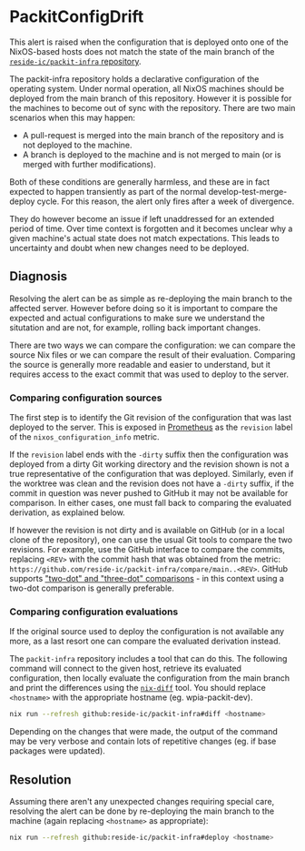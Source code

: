 # PackitConfigDrift

This alert is raised when the configuration that is deployed onto one of the
NixOS-based hosts does not match the state of the main branch of the
[`reside-ic/packit-infra` repository][packit-infra].

The packit-infra repository holds a declarative configuration of the operating
system. Under normal operation, all NixOS machines should be deployed from the
main branch of this repository. However it is possible for the machines to
become out of sync with the repository. There are two main scenarios when this
may happen:

- A pull-request is merged into the main branch of the repository and is not
  deployed to the machine.
- A branch is deployed to the machine and is not merged to main (or is merged
  with further modifications).

Both of these conditions are generally harmless, and these are in fact expected
to happen transiently as part of the normal develop-test-merge-deploy cycle.
For this reason, the alert only fires after a week of divergence.

They do however become an issue if left unaddressed for an extended period of
time. Over time context is forgotten and it becomes unclear why a given
machine's actual state does not match expectations. This leads to uncertainty
and doubt when new changes need to be deployed.

## Diagnosis

Resolving the alert can be as simple as re-deploying the main branch to the
affected server. However before doing so it is important to compare the
expected and actual configurations to make sure we understand the situtation
and are not, for example, rolling back important changes.

There are two ways we can compare the configuration: we can compare the source
Nix files or we can compare the result of their evaluation. Comparing the
source is generally more readable and easier to understand, but it requires
access to the exact commit that was used to deploy to the server.

### Comparing configuration sources

The first step is to identify the Git revision of the configuration that was
last deployed to the server.  This is exposed in [Prometheus][prometheus] as
the `revision` label of the `nixos_configuration_info` metric.

If the `revision` label ends with the `-dirty` suffix then the configuration
was deployed from a dirty Git working directory and the revision shown is not a
true representative of the configuration that was deployed. Similarly, even if
the worktree was clean and the revision does not have a `-dirty` suffix, if the
commit in question was never pushed to GitHub it may not be available for
comparison.  In either cases, one must fall back to comparing the evaluated
derivation, as explained below.

If however the revision is not dirty and is available on GitHub (or in a local
clone of the repository), one can use the usual Git tools to compare the two
revisions. For example, use the GitHub interface to compare the commits,
replacing `<REV>` with the commit hash that was obtained from the metric:
`https://github.com/reside-ic/packit-infra/compare/main..<REV>`. GitHub
supports ["two-dot" and "three-dot" comparisons][two-dots] - in this context
using a two-dot comparison is generally preferable.

### Comparing configuration evaluations

If the original source used to deploy the configuration is not available any
more, as a last resort one can compare the evaluated derivation instead.

The `packit-infra` repository includes a tool that can do this. The following
command will connect to the given host, retrieve its evaluated configuration,
then locally evaluate the configuration from the main branch and print the
differences using the [`nix-diff`][nix-diff] tool. You should replace
`<hostname>` with the appropriate hostname (eg. wpia-packit-dev).

```sh
nix run --refresh github:reside-ic/packit-infra#diff <hostname>
```

Depending on the changes that were made, the output of the command may be very
verbose and contain lots of repetitive changes (eg. if base packages were
updated).

## Resolution

Assuming there aren't any unexpected changes requiring special care, resolving
the alert can be done by re-deploying the main branch to the machine (again
replacing `<hostname>` as appropriate):

```sh
nix run --refresh github:reside-ic/packit-infra#deploy <hostname>
```

[prometheus]: https://bots.dide.ic.ac.uk/prometheus
[packit-infra]: https://github.com/reside-ic/packit-infra
[nix-diff]: https://github.com/Gabriella439/nix-diff
[two-dots]: https://docs.github.com/en/pull-requests/collaborating-with-pull-requests/proposing-changes-to-your-work-with-pull-requests/about-comparing-branches-in-pull-requests#three-dot-and-two-dot-git-diff-comparisons
